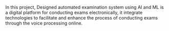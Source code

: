 In this project, Designed automated examination system using AI and ML is a digital platform for conducting exams electronically, it integrate technologies to facilitate and enhance the process of conducting exams through the voice processing online. 
